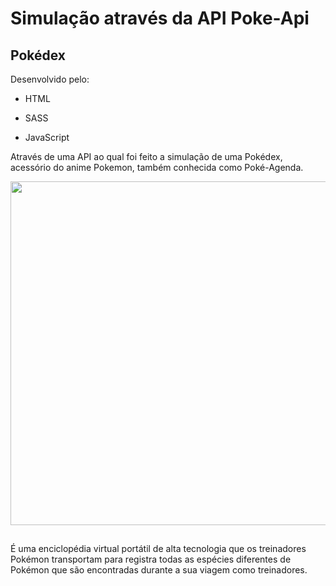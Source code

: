 # Simulação através da API Poke-Api

## Pokédex

Desenvolvido pelo:

* HTML

* SASS

* JavaScript

Através de uma API ao qual foi feito a simulação de uma Pokédex, acessório do anime Pokemon, também conhecida como Poké-Agenda.

<img src="https://i.postimg.cc/65FCFK9y/pokedex-img.png" width="550px">

##

É uma enciclopédia virtual portátil de alta tecnologia que os treinadores Pokémon transportam para registra todas as espécies diferentes de Pokémon que são encontradas durante a sua viagem como treinadores.

